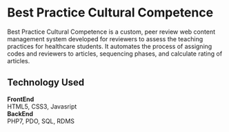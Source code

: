 # Best Practice Cultural Competence

Best Practice Cultural Competence is a custom, peer review web content management system developed for reviewers to assess the teaching practices for healthcare students. It automates the process of assigning codes and reviewers to articles, sequencing phases, and calculate rating of articles.


## Technology Used
<b>FrontEnd</b> <br />
HTML5, CSS3, Javasript <br />
<b>BackEnd</b> <br />
PHP7, PDO, SQL, RDMS <br />
